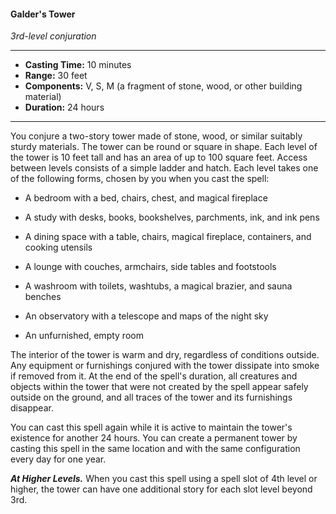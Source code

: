#### Galder's Tower
*3rd-level conjuration*
___
- **Casting Time:** 10 minutes
- **Range:** 30 feet
- **Components:** V, S, M (a fragment of stone, wood, or other building material)
- **Duration:** 24 hours
___
You conjure a two-story tower made of stone, wood, or similar suitably sturdy materials. The tower can be round or square in shape. Each level of the tower is 10 feet tall and has an area of up to 100 square feet. Access between levels consists of a simple ladder and hatch. Each level takes one of the following forms, chosen by you when you cast the spell:

- A bedroom with a bed, chairs, chest, and magical fireplace

- A study with desks, books, bookshelves, parchments, ink, and ink pens

- A dining space with a table, chairs, magical fireplace, containers, and cooking utensils

- A lounge with couches, armchairs, side tables and footstools

- A washroom with toilets, washtubs, a magical brazier, and sauna benches

- An observatory with a telescope and maps of the night sky

- An unfurnished, empty room

The interior of the tower is warm and dry, regardless of conditions outside. Any equipment or furnishings conjured with the tower dissipate into smoke if removed from it. At the end of the spell's duration, all creatures and objects within the tower that were not created by the spell appear safely outside on the ground, and all traces of the tower and its furnishings disappear.

You can cast this spell again while it is active to maintain the tower's existence for another 24 hours. You can create a permanent tower by casting this spell in the same location and with the same configuration every day for one year.

***At Higher Levels.*** When you cast this spell using a spell slot of 4th level or higher, the tower can have one additional story for each slot level beyond 3rd.